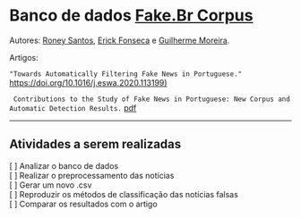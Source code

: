 # Banco de dados [Fake.Br Corpus](https://github.com/roneysco/Fake.br-Corpus)

Autores: [Roney Santos](https://github.com/roneysco), 
[Erick Fonseca](https://github.com/erickrf) e 
[Guilherme Moreira](https://github.com/GuilhermeZaniniMoreira).

Artigos:  

``"Towards Automatically Filtering Fake News in Portuguese."`` [https://doi.org/10.1016/j.eswa.2020.113199) ](https://doi.org/10.1016/j.eswa.2020.113199) 

`` Contributions to the Study of Fake News in Portuguese: New Corpus and Automatic Detection Results.`` [pdf](https://sites.icmc.usp.br/taspardo/PROPOR2018-MonteiroEtAl.pdf)

---

## Atividades a serem realizadas
[ ] Analizar o banco de dados  
[ ] Realizar o preprocessamento das notícias  
[ ] Gerar um novo .csv  
[ ] Reproduzir os métodos de classificação das notícias falsas  
[ ] Comparar os resultados com o artigo
